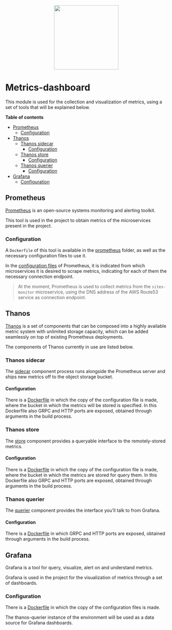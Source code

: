 <div align="center">
<img src="https://media.licdn.com/dms/image/C4E0BAQHrME9aCW6ulg/company-logo_200_200/0?e=2159024400&v=beta&t=6xMNS1zK1F8asBlM16EzbJ4Im7SlQ8L7a7sgcaNzZQE"  width="200" height="200">
</div>

# Metrics-dashboard<a name="metrics_dashboard"></a>

This module is used for the collection and visualization of metrics, using a set of tools that will be explained below.

**Table of contents**

- [Prometheus](#prometheus)
  - [Configuration](#prometheus_configuration)
- [Thanos](#thanos)
  - [Thanos sidecar](#thanos-sidecar)
    - [Configuration](#thanos_sidecar_configuration)
  - [Thanos store](#thanos-store)
    - [Configuration](#thanos_store_configuration)
  - [Thanos querier](#thanos-querier)
    - [Configuration](#thanos-querier-configuration)
- [Grafana](#grafana)
  - [Configuration](#grafana_configuration)

## Prometheus<a name="prometheus"></a>

[Prometheus](https://github.com/prometheus) is an open-source systems monitoring and alerting toolkit.

This tool is used in the project to obtain metrics of the microservices present in the project.

### Configuration<a name="prometheus_configuration"></a>

A `Dockerfile` of this tool is available in the [prometheus](./prometheus) folder, as well as the necessary configuration files to use it.

In the [configuration files](./prometheus/configs) of Prometheus, it is indicated from which microservices it is desired to scrape metrics, indicating for each of them the necessary connection endpoint.

>At the moment, Prometheus is used to collect metrics from the `sites-monitor` microservice, using the DNS address of the AWS Route53 service as connection endpoint.

## Thanos

[Thanos](https://github.com/thanos-io/thanos) is a set of components that can be composed into a highly available metric system with unlimited storage capacity, which can be added seamlessly on top of existing Prometheus deployments.

The components of Thanos currently in use are listed below.

### Thanos sidecar

The [sidecar](https://github.com/thanos-io/thanos/blob/master/docs/components/sidecar.md) component process runs alongside the Prometheus server and ships new metrics off to the object storage bucket.

#### Configuration<a name="thanos_sidecar_configuration"></a>

There is a [Dockerfile](./thanos/Dockerfile) in which the copy of the configuration file is made, where the bucket in which the metrics will be stored is specified. In this Dockerfile also GRPC and HTTP ports are exposed, obtained through arguments in the build process.

### Thanos store

The [store](https://github.com/thanos-io/thanos/blob/master/docs/components/store.md) component provides a queryable interface to the remotely-stored metrics.

#### Configuration <a name="thanos_store_configuration"></a>
There is a [Dockerfile](./thanos/Dockerfile) in which the copy of the configuration file is made, where the bucket in which the metrics are stored for query them. In this Dockerfile also GRPC and HTTP ports are exposed, obtained through arguments in the build process.

### Thanos querier

The [querier](https://github.com/thanos-io/thanos/blob/master/docs/components/query.md) component provides the interface you’ll talk to from Grafana.

#### Configuration<a name="thanos_querier_configuration"></a>

There is a [Dockerfile](./thanos/Dockerfile-thanos_querier) in which GRPC and HTTP ports are exposed, obtained through arguments in the build process.

## Grafana

Grafana is a tool for query, visualize, alert on and understand metrics.

Grafana is used in the project for the visualization of metrics through a set of dashboards.

### Configuration<a name="grafana_configuration"></a>

There is a [Dockerfile](./grafana/Dockerfile) in which the copy of the configuration files is made.

The thanos-querier instance of the environment will be used as a data source for Grafana dashboards.
